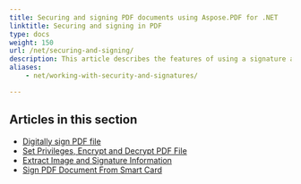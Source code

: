 ```yaml
---
title: Securing and signing PDF documents using Aspose.PDF for .NET
linktitle: Securing and signing in PDF
type: docs
weight: 150
url: /net/securing-and-signing/
description: This article describes the features of using a signature and securing your PDF document. 
aliases:
    - net/working-with-security-and-signatures/

---
```


## Articles in this section

- [Digitally sign PDF file](/pdf/net/digitally-sign-pdf-file/)
- [Set Privileges, Encrypt and Decrypt PDF File](/pdf/net/set-privileges-encrypt-and-decrypt-pdf-file/)
- [Extract Image and Signature Information](/pdf/net/extract-image-and-signature-information/)
- [Sign PDF Document From Smart Card](/pdf/net/sign-pdf-document-from-smart-card/)
